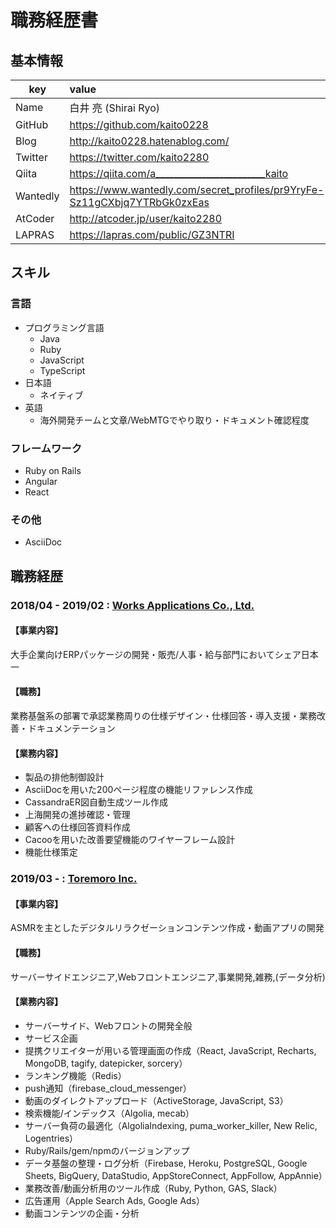 # 職務経歴書

## 基本情報

|key|value|
|---|:----|
|Name|白井 亮 (Shirai Ryo)|
|GitHub|https://github.com/kaito0228|
|Blog|http://kaito0228.hatenablog.com/|
|Twitter|https://twitter.com/kaito2280|
|Qiita|https://qiita.com/a________________________kaito|
|Wantedly|https://www.wantedly.com/secret_profiles/pr9YryFe-Sz11gCXbjq7YTRbGk0zxEas|
|AtCoder|http://atcoder.jp/user/kaito2280|
|LAPRAS|https://lapras.com/public/GZ3NTRI|

## スキル

### 言語

- プログラミング言語
  - Java
  - Ruby
  - JavaScript
  - TypeScript
- 日本語
  - ネイティブ
- 英語
  - 海外開発チームと文章/WebMTGでやり取り・ドキュメント確認程度

### フレームワーク

- Ruby on Rails
- Angular
- React

### その他

- AsciiDoc

<!---

## 強み

## やったことはないが興味があるもの

## 登壇歴

## 受賞歴
-->

## 職務経歴

### 2018/04 - 2019/02 : [Works Applications Co., Ltd.](https://www.worksap.co.jp/)

#### 【事業内容】

大手企業向けERPパッケージの開発・販売/人事・給与部門においてシェア日本一

#### 【職務】

業務基盤系の部署で承認業務周りの仕様デザイン・仕様回答・導入支援・業務改善・ドキュメンテーション

#### 【業務内容】

- 製品の排他制御設計
- AsciiDocを用いた200ページ程度の機能リファレンス作成
- CassandraER図自動生成ツール作成
- 上海開発の進捗確認・管理
- 顧客への仕様回答資料作成
- Cacooを用いた改善要望機能のワイヤーフレーム設計
- 機能仕様策定

### 2019/03 - : [Toremoro Inc.](https://toremoro.app/)

#### 【事業内容】

ASMRを主としたデジタルリラクゼーションコンテンツ作成・動画アプリの開発

#### 【職務】

サーバーサイドエンジニア,Webフロントエンジニア,事業開発,雑務,(データ分析)

#### 【業務内容】
- サーバーサイド、Webフロントの開発全般
- サービス企画
- 提携クリエイターが用いる管理画面の作成（React, JavaScript, Recharts, MongoDB, tagify, datepicker, sorcery）
- ランキング機能（Redis）
- push通知（firebase_cloud_messenger）
- 動画のダイレクトアップロード（ActiveStorage, JavaScript, S3）
- 検索機能/インデックス（Algolia, mecab）
- サーバー負荷の最適化（AlgoliaIndexing, puma_worker_killer, New Relic, Logentries）
- Ruby/Rails/gem/npmのバージョンアップ 
- データ基盤の整理・ログ分析（Firebase, Heroku, PostgreSQL, Google Sheets, BigQuery, DataStudio, AppStoreConnect, AppFollow, AppAnnie）
- 業務改善/動画分析用のツール作成（Ruby, Python, GAS, Slack）
- 広告運用（Apple Search Ads, Google Ads）
- 動画コンテンツの企画・分析